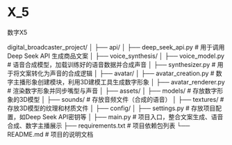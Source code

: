 # X_5

数字X5

digital_broadcaster_project/
│
├── api/
│   ├── deep_seek_api.py          # 用于调用 Deep Seek API 生成商品文案
│
├── voice_synthesis/
│   ├── voice_model.py            # 语音合成模型，加载训练好的语音数据并合成声音
│   ├── synthesizer.py            # 用于将文案转化为声音的合成逻辑
│
├── avatar/
│   ├── avatar_creation.py        # 数字主播形象创建模块，利用3D建模工具生成数字形象
│   ├── avatar_renderer.py        # 渲染数字形象并同步嘴型与声音
│
├── assets/
│   ├── models/                  # 存放数字形象的3D模型
│   ├── sounds/                  # 存放音频文件（合成的语音）
│   ├── textures/                # 存放3D模型的纹理和材质文件
│
├── config/
│   ├── settings.py              # 存放项目配置，如Deep Seek API密钥等
│
├── main.py                      # 项目入口，整合文案生成、语音合成、数字主播展示
├── requirements.txt             # 项目依赖包列表
└── README.md                    # 项目的说明文档
